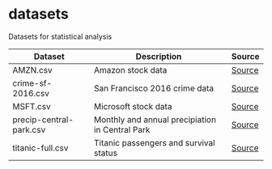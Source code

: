 # datasets

Datasets for statistical analysis

| Dataset | Description | Source |
| ------- | ----------- | ------ |
| AMZN.csv | Amazon stock data | [Source](https://finance.yahoo.com/quote/AMZN/history?p=AMZN) |
| crime-sf-2016.csv | San Francisco 2016 crime data | [Source](https://www.kaggle.com/roshansharma/sanfranciso-crime-dataset) |
| MSFT.csv | Microsoft stock data | [Source](https://finance.yahoo.com/quote/MSFT/history?period1=511056000&period2=1602201600&interval=1d&filter=history&frequency=1d&includeAdjustedClose=true) |
| precip-central-park.csv | Monthly and annual precipiation in Central Park | [Source](https://www.weather.gov/media/okx/Climate/CentralPark/monthlyannualprecip.pdf) |
| titanic-full.csv | Titanic passengers and survival status | [Source](https://www.openml.org/d/40945) |
